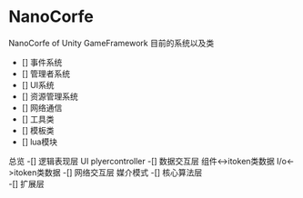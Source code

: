 # NanoCorfe
NanoCorfe of Unity GameFramework 
目前的系统以及类
- [] 事件系统
- [] 管理者系统
- [] UI系统
- [] 资源管理系统
- [] 网络通信
- [] 工具类
- [] 模板类
- [] lua模块


总览
-[] 逻辑表现层   UI  plyercontroller
-[] 数据交互层   组件<->itoken类数据   I/o<->itoken类数据
-[] 网络交互层   媒介模式
-[] 核心算法层  
-[] 扩展层
